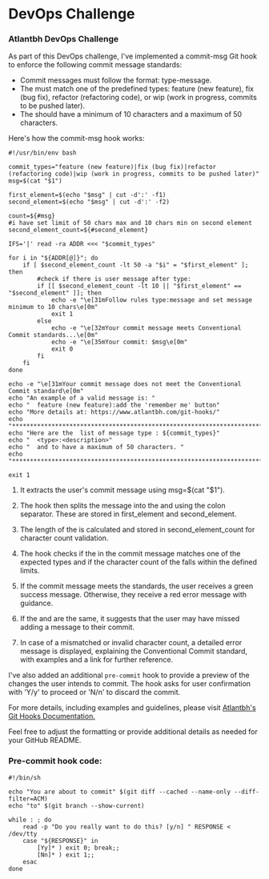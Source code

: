 # DevOps Challenge
### Atlantbh DevOps Challenge

As part of this DevOps challenge, I've implemented a commit-msg Git hook to enforce the following commit message standards:

- Commit messages must follow the format: type-message.
- The <type> must match one of the predefined types: feature (new feature), fix (bug fix), refactor (refactoring code), or wip (work in progress, commits to be pushed later).
- The <message> should have a minimum of 10 characters and a maximum of 50 characters.
  
Here's how the commit-msg hook works:

```
#!/usr/bin/env bash

commit_types="feature (new feature)|fix (bug fix)|refactor (refactoring code)|wip (work in progress, commits to be pushed later)"
msg=$(cat "$1")

first_element=$(echo "$msg" | cut -d':' -f1)
second_element=$(echo "$msg" | cut -d':' -f2)

count=${#msg}
#i have set limit of 50 chars max and 10 chars min on second element
second_element_count=${#second_element}

IFS='|' read -ra ADDR <<< "$commit_types"

for i in "${ADDR[@]}"; do
    if [ $second_element_count -lt 50 -a "$i" = "$first_element" ]; then
        #check if there is user message after type:
        if [[ $second_element_count -lt 10 || "$first_element" == "$second_element" ]]; then
            echo -e "\e[31mFollow rules type:message and set message minimum to 10 chars\e[0m"
            exit 1
        else
            echo -e "\e[32mYour commit message meets Conventional Commit standards...\e[0m"
            echo -e "\e[35mYour commit: $msg\e[0m"
            exit 0
        fi
    fi
done

echo -e "\e[31mYour commit message does not meet the Conventional Commit standard\e[0m"
echo "An example of a valid message is: "
echo "  feature (new feature):add the 'remember me' button"
echo "More details at: https://www.atlantbh.com/git-hooks/"
echo "***********************************************************************"                                                                                                                                                        
echo "Here are the  list of message type : ${commit_types}"                                                                                                                                                                           
echo "  <type>:<description>"
echo "  and to have a maximum of 50 characters. "
echo "***********************************************************************"

exit 1
```

1. It extracts the user's commit message using msg=$(cat "$1").

1. The hook then splits the message into the <type> and <message> using the colon separator. These are stored in first_element and second_element.

1. The length of the <message> is calculated and stored in second_element_count for character count validation.

1. The hook checks if the <type> in the commit message matches one of the expected types and if the character count of the <message> falls within the defined limits.

1. If the commit message meets the standards, the user receives a green success message. Otherwise, they receive a red error message with guidance.

1. If the <type> and <message> are the same, it suggests that the user may have missed adding a message to their commit.

1. In case of a mismatched <type> or invalid character count, a detailed error message is displayed, explaining the Conventional Commit standard, with examples and a link for further reference.

I've also added an additional `pre-commit` hook to provide a preview of the changes the user intends to commit. The hook asks for user confirmation with 'Y/y' to proceed or 'N/n' to discard the commit.

For more details, including examples and guidelines, please visit [Atlantbh's Git Hooks Documentation.](https://www.atlantbh.com/git-hooks/)

Feel free to adjust the formatting or provide additional details as needed for your GitHub README.

### Pre-commit hook code:
```
#!/bin/sh

echo "You are about to commit" $(git diff --cached --name-only --diff-filter=ACM)
echo "to" $(git branch --show-current)

while : ; do
    read -p "Do you really want to do this? [y/n] " RESPONSE < /dev/tty
    case "${RESPONSE}" in
        [Yy]* ) exit 0; break;;
        [Nn]* ) exit 1;;
    esac
done
```

